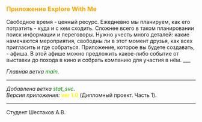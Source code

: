 <h3><span style="color:orange">Приложение Explore With Me</span></h3>
Свободное время - ценный ресурс. Ежедневно мы планируем, как его потратить - куда и с кем сходить. Сложнее всего в таком планировании поиск информации и переговоры. Нужно учесть много деталей: какие намечаются мероприятия, свободны ли в этот момент друзья, как всех пригласить и где собраться.
Приложение, которое вы будете создавать, - афиша. В этой афише можно предложить какое-либо событие от выставки до похода в кино и собрать компанию для участия в нём.
___

*Главная ветка <span style="color:green">main</span>.*<br>
___
*Добавлена ветка <span style="color:green">stat_svc</span>.*<br>
*Версия приложения:* <span style="color:yellow">**ver 1.0**</span> (Дипломный проект. Часть 1).<br>

___
Студент Шестаков А.В.
